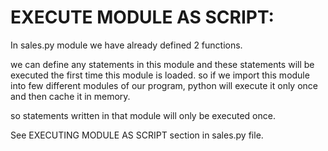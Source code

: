 # EXECUTE MODULE AS SCRIPT:
In sales.py module we have already defined 2 functions.

we can define any statements in this module and these statements will be executed the first time this module is loaded. so if we import this module into few different modules of our program, python will execute it only once and then cache it in memory.

so statements written in that module will only be executed once.

See  EXECUTING MODULE AS SCRIPT section in sales.py file.
